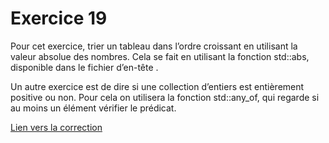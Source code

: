 # Exercice 19

Pour cet exercice, trier un tableau dans l’ordre croissant en utilisant la valeur absolue des nombres. Cela se fait en utilisant la fonction std::abs, disponible dans le fichier d’en-tête <cmath>. 

Un autre exercice est de dire si une collection d’entiers est entièrement positive ou non. Pour cela on utilisera la fonction std::any_of, qui regarde si au moins un élément vérifier le prédicat.

[Lien vers la correction](https://repl.it/@alavenant/Exercice18#main.cpp)



